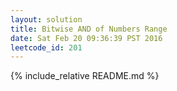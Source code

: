 ```yaml
---
layout: solution
title: Bitwise AND of Numbers Range
date: Sat Feb 20 09:36:39 PST 2016
leetcode_id: 201
---
```

{% include_relative README.md %}
